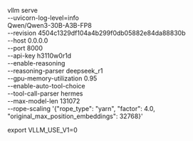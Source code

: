 vllm serve \
  --uvicorn-log-level=info \
  Qwen/Qwen3-30B-A3B-FP8 \
  --revision 4504c1329df104a4b299f0db05882e84da88830b \
  --host 0.0.0.0 \
  --port 8000 \
  --api-key h3110w0r1d \
  --enable-reasoning \
  --reasoning-parser deepseek_r1 \
  --gpu-memory-utilization 0.95 \
  --enable-auto-tool-choice \
  --tool-call-parser hermes \
  --max-model-len 131072 \
  --rope-scaling '{"rope_type": "yarn", "factor": 4.0, "original_max_position_embeddings": 32768}'

export VLLM_USE_V1=0